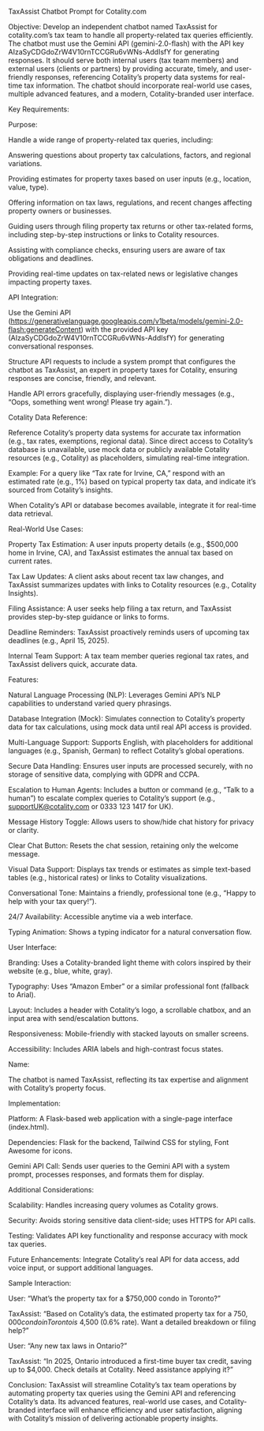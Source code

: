 TaxAssist Chatbot Prompt for Cotality.com

Objective: Develop an independent chatbot named TaxAssist for cotality.com’s tax team to handle all property-related tax queries efficiently. The chatbot must use the Gemini API (gemini-2.0-flash) with the API key AIzaSyCDGdoZrW4V10rnTCCGRu6vWNs-AddIsfY for generating responses. It should serve both internal users (tax team members) and external users (clients or partners) by providing accurate, timely, and user-friendly responses, referencing Cotality’s property data systems for real-time tax information. The chatbot should incorporate real-world use cases, multiple advanced features, and a modern, Cotality-branded user interface.

Key Requirements:





Purpose:





Handle a wide range of property-related tax queries, including:





Answering questions about property tax calculations, factors, and regional variations.



Providing estimates for property taxes based on user inputs (e.g., location, value, type).



Offering information on tax laws, regulations, and recent changes affecting property owners or businesses.



Guiding users through filing property tax returns or other tax-related forms, including step-by-step instructions or links to Cotality resources.



Assisting with compliance checks, ensuring users are aware of tax obligations and deadlines.



Providing real-time updates on tax-related news or legislative changes impacting property taxes.



API Integration:





Use the Gemini API (https://generativelanguage.googleapis.com/v1beta/models/gemini-2.0-flash:generateContent) with the provided API key (AIzaSyCDGdoZrW4V10rnTCCGRu6vWNs-AddIsfY) for generating conversational responses.



Structure API requests to include a system prompt that configures the chatbot as TaxAssist, an expert in property taxes for Cotality, ensuring responses are concise, friendly, and relevant.



Handle API errors gracefully, displaying user-friendly messages (e.g., “Oops, something went wrong! Please try again.”).



Cotality Data Reference:





Reference Cotality’s property data systems for accurate tax information (e.g., tax rates, exemptions, regional data). Since direct access to Cotality’s database is unavailable, use mock data or publicly available Cotality resources (e.g., Cotality) as placeholders, simulating real-time integration.



Example: For a query like “Tax rate for Irvine, CA,” respond with an estimated rate (e.g., 1%) based on typical property tax data, and indicate it’s sourced from Cotality’s insights.



When Cotality’s API or database becomes available, integrate it for real-time data retrieval.



Real-World Use Cases:





Property Tax Estimation: A user inputs property details (e.g., $500,000 home in Irvine, CA), and TaxAssist estimates the annual tax based on current rates.



Tax Law Updates: A client asks about recent tax law changes, and TaxAssist summarizes updates with links to Cotality resources (e.g., Cotality Insights).



Filing Assistance: A user seeks help filing a tax return, and TaxAssist provides step-by-step guidance or links to forms.



Deadline Reminders: TaxAssist proactively reminds users of upcoming tax deadlines (e.g., April 15, 2025).



Internal Team Support: A tax team member queries regional tax rates, and TaxAssist delivers quick, accurate data.



Features:





Natural Language Processing (NLP): Leverages Gemini API’s NLP capabilities to understand varied query phrasings.



Database Integration (Mock): Simulates connection to Cotality’s property data for tax calculations, using mock data until real API access is provided.



Multi-Language Support: Supports English, with placeholders for additional languages (e.g., Spanish, German) to reflect Cotality’s global operations.



Secure Data Handling: Ensures user inputs are processed securely, with no storage of sensitive data, complying with GDPR and CCPA.



Escalation to Human Agents: Includes a button or command (e.g., “Talk to a human”) to escalate complex queries to Cotality’s support (e.g., supportUK@cotality.com or 0333 123 1417 for UK).



Message History Toggle: Allows users to show/hide chat history for privacy or clarity.



Clear Chat Button: Resets the chat session, retaining only the welcome message.



Visual Data Support: Displays tax trends or estimates as simple text-based tables (e.g., historical rates) or links to Cotality visualizations.



Conversational Tone: Maintains a friendly, professional tone (e.g., “Happy to help with your tax query!”).



24/7 Availability: Accessible anytime via a web interface.



Typing Animation: Shows a typing indicator for a natural conversation flow.



User Interface:

Branding: Uses a Cotality-branded light theme with colors inspired by their website (e.g., blue, white, gray).

Typography: Uses “Amazon Ember” or a similar professional font (fallback to Arial).

Layout: Includes a header with Cotality’s logo, a scrollable chatbox, and an input area with send/escalation buttons.

Responsiveness: Mobile-friendly with stacked layouts on smaller screens.

Accessibility: Includes ARIA labels and high-contrast focus states.

Name:

The chatbot is named TaxAssist, reflecting its tax expertise and alignment with Cotality’s property focus.


Implementation:





Platform: A Flask-based web application with a single-page interface (index.html).



Dependencies: Flask for the backend, Tailwind CSS for styling, Font Awesome for icons.



Gemini API Call: Sends user queries to the Gemini API with a system prompt, processes responses, and formats them for display.



Additional Considerations:





Scalability: Handles increasing query volumes as Cotality grows.



Security: Avoids storing sensitive data client-side; uses HTTPS for API calls.



Testing: Validates API key functionality and response accuracy with mock tax queries.



Future Enhancements: Integrate Cotality’s real API for data access, add voice input, or support additional languages.

Sample Interaction:





User: “What’s the property tax for a $750,000 condo in Toronto?”



TaxAssist: “Based on Cotality’s data, the estimated property tax for a $750,000 condo in Toronto is ~$4,500 (0.6% rate). Want a detailed breakdown or filing help?”



User: “Any new tax laws in Ontario?”



TaxAssist: “In 2025, Ontario introduced a first-time buyer tax credit, saving up to $4,000. Check details at Cotality. Need assistance applying it?”

Conclusion: TaxAssist will streamline Cotality’s tax team operations by automating property tax queries using the Gemini API and referencing Cotality’s data. Its advanced features, real-world use cases, and Cotality-branded interface will enhance efficiency and user satisfaction, aligning with Cotality’s mission of delivering actionable property insights.